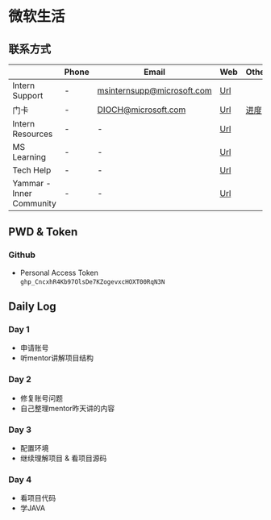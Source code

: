 # 微软生活

## 联系方式
|                  | Phone | Email                      | Web                                                                                                                                                                                                                                                                                                                                                                                                                                                                                                                                                                                                                                                                                                                                                                               | Others                                                            |
| ---------------- | ----- | -------------------------- | --------------------------------------------------------------------------------------------------------------------------------------------------------------------------------------------------------------------------------------------------------------------------------------------------------------------------------------------------------------------------------------------------------------------------------------------------------------------------------------------------------------------------------------------------------------------------------------------------------------------------------------------------------------------------------------------------------------------------------------------------------------------------------- | ----------------------------------------------------------------- |
| Intern Support   | -     | msinternsupp@microsoft.com | [Url](https://internsupport.microsoft.com/)                                                                                                                                                                                                                                                                                                                                                                                                                                                                                                                                                                                                                                                                                                                                       |                                                                   |
| 门卡             | -     | DIOCH@microsoft.com        | [Url](https://microsoft.sharepoint.com/sites/globalsecurity/SitePages/Services-GSAM-Contacts.aspx)                                                                                                                                                                                                                                                                                                                                                                                                                                                                                                                                                                                                                                                                                | [进度](https://gsamportalap.fareast.corp.microsoft.com/workflow/) |
| Intern Resources | -     | -                          | [Url](https://microsoftapc.sharepoint.com/teams/GCRInternhub/SitePages/Intern-Resources.aspx?ga=1&xsdata=MDV8MDF8fGIyNzczMWRhMjJmODQ4ZWQwNzdkMDhkYTM4OWJiYzBhfDcyZjk4OGJmODZmMTQxYWY5MWFiMmQ3Y2QwMTFkYjQ3fDB8MHw2Mzc4ODQ1Mzg3NTIyMDY3MTd8R29vZHxWR1ZoYlhOVFpXTjFjbWwwZVZObGNuWnBZMlY4ZXlKV0lqb2lNQzR3TGpBd01EQWlMQ0pRSWpvaVYybHVNeklpTENKQlRpSTZJazkwYUdWeUlpd2lWMVFpT2pFeGZRPT18MXxNVGs2YldWbGRHbHVaMTlQUjAwd1RrUm5NbHBxVFhSUFYxSnFUbE13TUZwcVJYcE1WR2Q2V1dwcmRGcHRVVFZhVjA1c1RsZGFiRTE2V1hwQWRHaHlaV0ZrTG5ZeXx8&sdata=RkZxd3JaNHN4VDJBcmdtNHNzbGZ0bnNxcjB1RzFLTmdheitCU29RMnZxRT0%3D&ovuser=72f988bf-86f1-41af-91ab-2d7cd011db47%2Ct-jiaqiliu%40microsoft.com&OR=Teams-HL&CT=1652867856755&params=eyJBcHBOYW1lIjoiVGVhbXMtRGVza3RvcCIsIkFwcFZlcnNpb24iOiIyNy8yMjA1MDEwMTAwOSJ9) |                                                                   |
| MS Learning      | -     | -                          | [Url](https://docs.microsoft.com/en-us/learn/certifications/)                                                                                                                                                                                                                                                                                                                                                                                                                                                                                                                                                                                                                                                                                                                     |                                                                   |
| Tech Help        | -     | -                          | [Url](https://microsoft.sharepoint.com/sites/techweb/sitepages/home.aspx)                                                                                                                                                                                                                                                                                                                                                                                                                                                                                                                                                                                                                                                                                                         |                                                                   |
| Yammar - Inner Community        | -     | -                          | [Url](https://web.yammer.com/main/groups/eyJfdHlwZSI6Ikdyb3VwIiwiaWQiOiIzMDMwMDc3NDQwMCJ9/new)                                                                                                                                                                                                                                                                                                                                                                                                                                                                                                                                                                                                                                                                                                         |                                                                   |



## PWD & Token

### Github

- Personal Access Token   
`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`

## Daily Log

### Day 1
- 申请账号
- 听mentor讲解项目结构

### Day 2
- 修复账号问题
- 自己整理mentor昨天讲的内容

### Day 3
- 配置环境
- 继续理解项目 & 看项目源码

### Day 4
- 看项目代码
- 学JAVA

